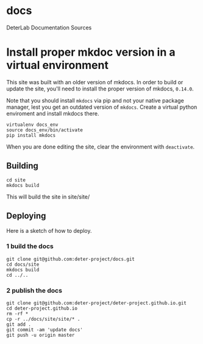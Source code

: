 # docs
DeterLab Documentation Sources

# Install proper mkdoc version in a virtual environment

This site was built with an older version of mkdocs. In order to build or update the
site, you'll need to install the proper version of mkdocs, `0.14.0`. 

Note that you should install `mkdocs` via pip and not your native package manager, lest you
get an outdated version of `mkdocs`. Create a virtual python enviroment and install mkdocs there.

```shell
virtualenv docs_env
source docs_env/bin/activate
pip install mkdocs
```

When you are done editing the site, clear the environment with ```deactivate```.

## Building
```
cd site
mkdocs build
```
This will build the site in site/site/

## Deploying 

Here is a sketch of how to deploy.

### 1 build the docs
```shell
git clone git@github.com:deter-project/docs.git
cd docs/site
mkdocs build
cd ../..
```

### 2 publish the docs
```shell
git clone git@github.com:deter-project/deter-project.github.io.git
cd deter-project.github.io
rm -rf *
cp -r ../docs/site/site/* .
git add .
git commit -am 'update docs'
git push -u origin master
```
